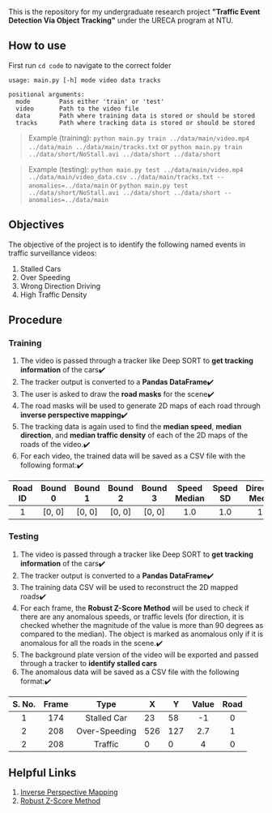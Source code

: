 This is the repository for my undergraduate research project **"Traffic Event Detection Via Object Tracking"** under the URECA program at NTU.

## How to use

First run `cd code` to navigate to the correct folder

```
usage: main.py [-h] mode video data tracks

positional arguments:
  mode        Pass either 'train' or 'test'
  video       Path to the video file
  data        Path where training data is stored or should be stored
  tracks      Path where tracking data is stored or should be stored
```

> Example (training): `python main.py train ../data/main/video.mp4 ../data/main ../data/main/tracks.txt`
> or
> `python main.py train ../data/short/NoStall.avi ../data/short ../data/short`

> Example (testing): `python main.py test ../data/main/video.mp4 ../data/main/video_data.csv ../data/main/tracks.txt --anomalies=../data/main`
> or
> `python main.py test ../data/short/NoStall.avi ../data/short ../data/short --anomalies=../data/main`

## Objectives

The objective of the project is to identify the following named events in traffic surveillance videos:

1. Stalled Cars
2. Over Speeding
3. Wrong Direction Driving
4. High Traffic Density

## Procedure

### Training

1. The video is passed through a tracker like Deep SORT to **get tracking information** of the cars✔️
2. The tracker output is converted to a **Pandas DataFrame**✔️
3. The user is asked to draw the **road masks** for the scene✔️
4. The road masks will be used to generate 2D maps of each road through **inverse perspective mapping**✔️
5. The tracking data is again used to find the **median speed**, **median direction**, and **median traffic density** of each of the 2D maps of the roads of the video.✔️
6. For each video, the trained data will be saved as a CSV file with the following format:✔️

| Road ID | Bound 0 | Bound 1 | Bound 2 | Bound 3 | Speed Median | Speed SD | Direction Median | Direction SD | Traffic Median | Traffic SD |
| :-----: | :-----: | :-----: | :-----: | :-----: | :----------: | :------: | :--------------: | :----------: | :------------: | :--------: |
|    1    | [0, 0]  | [0, 0]  | [0, 0]  | [0, 0]  |     1.0      |   1.0    |       1.0        |     1.0      |      1.0       |    1.0     |

### Testing

1. The video is passed through a tracker like Deep SORT to **get tracking information** of the cars✔️
2. The tracker output is converted to a **Pandas DataFrame**✔️
3. The training data CSV will be used to reconstruct the 2D mapped roads✔️
4. For each frame, the **Robust Z-Score Method** will be used to check if there are any anomalous speeds, or traffic levels (for direction, it is checked whether the magnitude of the value is more than 90 degrees as compared to the median). The object is marked as anomalous only if it is anomalous for all the roads in the scene.✔️
5. The background plate version of the video will be exported and passed through a tracker to **identify stalled cars**
6. The anomalous data will be saved as a CSV file with the following format:✔️

| S. No. | Frame |     Type      | X   | Y   | Value | Road |
| :----: | :---: | :-----------: | --- | --- | :---: | :--: |
|   1    |  174  |  Stalled Car  | 23  | 58  |  -1   |  0   |
|   2    |  208  | Over-Speeding | 526 | 127 |  2.7  |  1   |
|   2    |  208  |    Traffic    | 0   | 0   |   4   |  0   |

## Helpful Links

1. [Inverse Perspective Mapping](https://zbigatron.com/mapping-camera-coordinates-to-a-2d-floor-plan/)
2. [Robust Z-Score Method](http://colingorrie.github.io/outlier-detection.html#modified-z-score-method)
